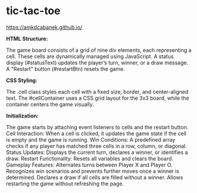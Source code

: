# tic-tac-toe
https://amkdcabanek.github.io/

<b>HTML Structure:</b>

The game board consists of a grid of nine div elements, each representing a cell. These cells are dynamically managed using JavaScript.
A status display (#statusText) updates the player’s turn, winner, or a draw message.
A "Restart" button (#restartBtn) resets the game.

<b>CSS Styling:</b>

The .cell class styles each cell with a fixed size, border, and center-aligned text.
The #cellContainer uses a CSS grid layout for the 3x3 board, while the container centers the game visually.


<b>Initialization: </b>

The game starts by attaching event listeners to cells and the restart button.
Cell Interaction: When a cell is clicked, it updates the game state if the cell is empty and the game is running.
Win Conditions: A predefined array checks if any player has matched three cells in a row, column, or diagonal.
Status Updates: Displays the current turn, declares a winner, or identifies a draw.
Restart Functionality: Resets all variables and clears the board.
Gameplay Features:
Alternates turns between Player X and Player O.
Recognizes win scenarios and prevents further moves once a winner is determined.
Declares a draw if all cells are filled without a winner.
Allows restarting the game without refreshing the page.
